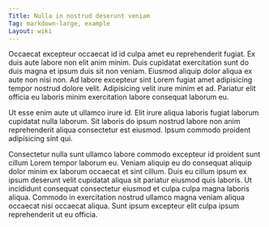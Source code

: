 ```yaml
---
Title: Nulla in nostrud deserunt veniam
Tag: markdown-large, example
Layout: wiki
---
```

Occaecat excepteur occaecat id id culpa amet eu reprehenderit fugiat. Ex duis aute labore non elit anim minim. Duis cupidatat exercitation sunt do duis magna et ipsum duis sit non veniam. Eiusmod aliquip dolor aliqua ex aute non nisi non. Ad labore excepteur sint Lorem fugiat amet adipisicing tempor nostrud dolore velit. Adipisicing velit irure minim et ad. Pariatur elit officia eu laboris minim exercitation labore consequat laborum eu.

Ut esse enim aute ut ullamco irure id. Elit irure aliqua laboris fugiat laborum cupidatat nulla laborum. Sit laboris do ipsum nostrud labore non anim reprehenderit aliqua consectetur est eiusmod. Ipsum commodo proident adipisicing sint qui.

Consectetur nulla sunt ullamco labore commodo excepteur id proident sunt cillum Lorem tempor laborum eu. Veniam aliquip eu do consequat aliquip dolor minim ex laborum occaecat et sint cillum. Duis eu cillum ipsum ex ipsum deserunt velit cupidatat aliqua sit pariatur eiusmod quis laboris. Ut incididunt consequat consectetur eiusmod et culpa culpa magna laboris aliqua. Commodo in exercitation nostrud ullamco magna veniam aliqua occaecat nisi occaecat aliqua. Sunt ipsum excepteur elit culpa ipsum reprehenderit ut eu officia.